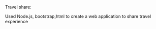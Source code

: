 Travel share: 

Used Node.js, bootstrap,html to create a web application to share travel experience


